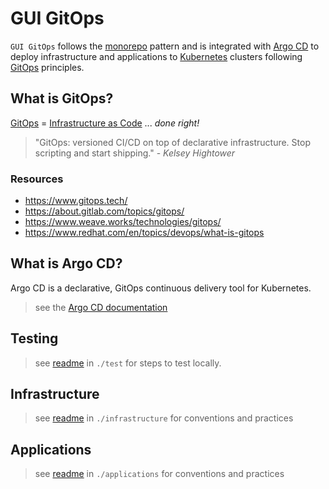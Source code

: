 # GUI GitOps

`GUI GitOps` follows the [monorepo](https://en.wikipedia.org/wiki/Monorepo) pattern and is integrated with [Argo CD](https://argo-cd.readthedocs.io/en/stable/) to deploy infrastructure and applications to [Kubernetes](https://kubernetes.io/) clusters following [GitOps](https://www.gitops.tech/) principles.

## What is GitOps?

[GitOps](https://en.wikipedia.org/wiki/DevOps#GitOps) = [Infrastructure as Code](https://en.wikipedia.org/wiki/Infrastructure_as_code) ... *done right!*

> "GitOps: versioned CI/CD on top of declarative infrastructure. Stop scripting and start shipping."
\- *Kelsey Hightower*

### Resources

* <https://www.gitops.tech/>
* <https://about.gitlab.com/topics/gitops/>
* <https://www.weave.works/technologies/gitops/>
* <https://www.redhat.com/en/topics/devops/what-is-gitops>

## What is Argo CD?

Argo CD is a declarative, GitOps continuous delivery tool for Kubernetes.

> see the [Argo CD documentation](https://argo-cd.readthedocs.io/en/stable/)

## Testing

> see [readme](./test/README.md) in `./test` for steps to test locally.

## Infrastructure

> see [readme](./infrastructure/README.md) in `./infrastructure` for conventions and practices

## Applications

> see [readme](./applications/README.md) in `./applications` for conventions and practices
